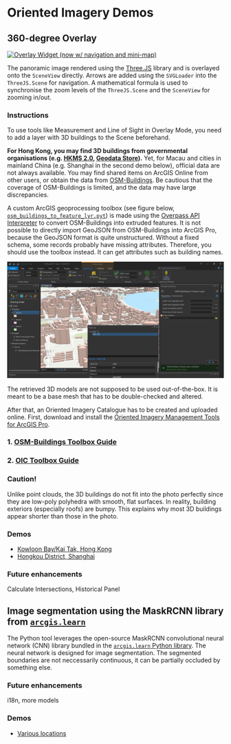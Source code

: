 # Oriented Imagery Demos

## 360-degree Overlay

[![Overlay Widget (now w/ navigation and mini-map)](https://img.youtube.com/vi/-D5tzqwLU70/0.jpg)](https://www.youtube.com/watch?v=-D5tzqwLU70 "Overlay Widget (now w/ navigation and mini-map)")

The panoramic image rendered using the [Three.JS](https://threejs.org/) library and is overlayed onto the `SceneView` directly. Arrows are added using the `SVGLoader` into the `ThreeJS.Scene` for navigation. A mathematical formula is used to synchronise the zoom levels of the `ThreeJS.Scene` and the `SceneView` for zooming in/out.

### Instructions
To use tools like Measurement and Line of Sight in Overlay Mode, you need to add a layer with 3D buildings to the Scene beforehand.

**For Hong Kong, you may find 3D buildings from governmental organisations (e.g. [HKMS 2.0](https://www.hkmapservice.gov.hk/OneStopSystem/home), [Geodata Store](https://geodata.gov.hk/)).** Yet, for Macau and cities in mainland China (e.g. Shanghai in the second demo below), official data are not always available. You may find shared items on ArcGIS Online from other users, or obtain the data from [OSM-Buildings](https://osmbuildings.org/). Be cautious that the coverage of OSM-Buildings is limited, and the data may have large discrepancies. 

<!-- getHeading prev, next
 -->
A custom ArcGIS geoprocessing toolbox (see figure below, [`osm_buildings_to_feature_lyr.pyt`](osm_buildings_to_feature_lyr.pyt)) is made using the [Overpass API Interpreter](https://lz4.overpass-api.de/api/interpreter) to convert OSM-Buildings into extruded features. It is not possible to directly import GeoJSON from OSM-Buildings into ArcGIS Pro, because the GeoJSON format is quite unstructured. Without a fixed schema, some records probably have missing attributes. Therefore, you should use the toolbox instead. It can get attributes such as building names.

![Fig. 1](img/osm_toolbox/get_buildings_in_any_city.png)

The retrieved 3D models are not supposed to be used out-of-the-box. It is meant to be a base mesh that has to be double-checked and altered.

After that, an Oriented Imagery Catalogue has to be created and uploaded online. First, download and install the [Oriented Imagery Management Tools for ArcGIS Pro](https://www.arcgis.com/home/item.html?id=36ee0bbedca64a5a8b68d7c69ab51728).

### 1. [OSM-Buildings Toolbox Guide](osm_toolbox_guide.md)
### 2. [OIC Toolbox Guide](oic_toolbox_guide.md)

### Caution!
Unlike point clouds, the 3D buildings do not fit into the photo perfectly since they are low-poly polyhedra with smooth, flat surfaces. In reality, building exteriors (especially roofs) are bumpy. This explains why most 3D buildings appear shorter than those in the photo.

### Demos
* [Kowloon Bay/Kai Tak, Hong Kong](https://dord.mynetgear.com/oic)
* [Hongkou District, Shanghai](https://dord.mynetgear.com/oicsh)

### Future enhancements
Calculate Intersections, Historical Panel

## Image segmentation using the MaskRCNN library from [`arcgis.learn`](https://developers.arcgis.com/python/api-reference/arcgis.learn.toc.html)

The Python tool leverages the open-source MaskRCNN convolutional neural network (CNN) library bundled in the [`arcgis.learn` Python library](https://developers.arcgis.com/python/api-reference/arcgis.learn.toc.html). The neural network is designed for image segmentation. The segmented boundaries are not neccessarily continuous, it can be partially occluded by something else.

### Future enhancements
i18n, more models

### Demos
* [Various locations](https://dord.mynetgear.com/oiclayout)